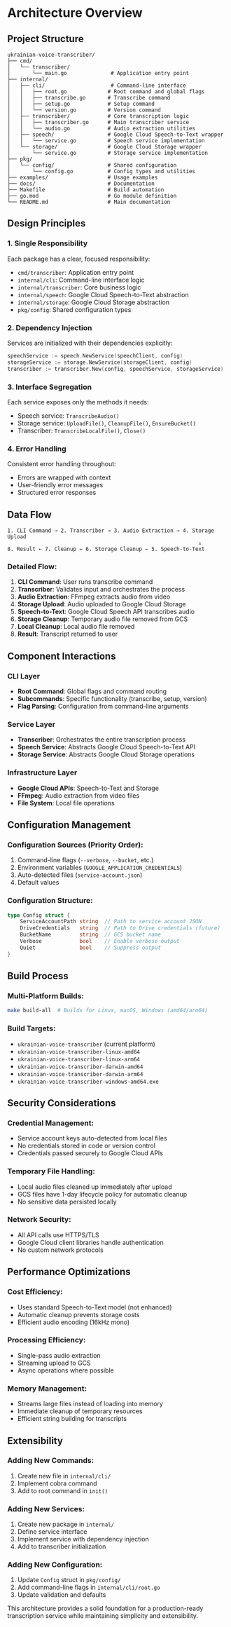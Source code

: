 # Architecture Overview

## Project Structure

```
ukrainian-voice-transcriber/
├── cmd/
│   └── transcriber/
│       └── main.go              # Application entry point
├── internal/
│   ├── cli/                     # Command-line interface
│   │   ├── root.go             # Root command and global flags
│   │   ├── transcribe.go       # Transcribe command
│   │   ├── setup.go            # Setup command
│   │   └── version.go          # Version command
│   ├── transcriber/            # Core transcription logic
│   │   ├── transcriber.go      # Main transcriber service
│   │   └── audio.go            # Audio extraction utilities
│   ├── speech/                 # Google Cloud Speech-to-Text wrapper
│   │   └── service.go          # Speech service implementation
│   └── storage/                # Google Cloud Storage wrapper
│       └── service.go          # Storage service implementation
├── pkg/
│   └── config/                 # Shared configuration
│       └── config.go           # Config types and utilities
├── examples/                   # Usage examples
├── docs/                       # Documentation
├── Makefile                    # Build automation
├── go.mod                      # Go module definition
└── README.md                   # Main documentation
```

## Design Principles

### 1. **Single Responsibility**
Each package has a clear, focused responsibility:
- `cmd/transcriber`: Application entry point
- `internal/cli`: Command-line interface logic
- `internal/transcriber`: Core business logic
- `internal/speech`: Google Cloud Speech-to-Text abstraction
- `internal/storage`: Google Cloud Storage abstraction
- `pkg/config`: Shared configuration types

### 2. **Dependency Injection**
Services are initialized with their dependencies explicitly:
```go
speechService := speech.NewService(speechClient, config)
storageService := storage.NewService(storageClient, config)
transcriber := transcriber.New(config, speechService, storageService)
```

### 3. **Interface Segregation**
Each service exposes only the methods it needs:
- Speech service: `TranscribeAudio()`
- Storage service: `UploadFile()`, `CleanupFile()`, `EnsureBucket()`
- Transcriber: `TranscribeLocalFile()`, `Close()`

### 4. **Error Handling**
Consistent error handling throughout:
- Errors are wrapped with context
- User-friendly error messages
- Structured error responses

## Data Flow

```
1. CLI Command → 2. Transcriber → 3. Audio Extraction → 4. Storage Upload
                                                             ↓
8. Result ← 7. Cleanup ← 6. Storage Cleanup ← 5. Speech-to-Text
```

### Detailed Flow:

1. **CLI Command**: User runs transcribe command
2. **Transcriber**: Validates input and orchestrates the process
3. **Audio Extraction**: FFmpeg extracts audio from video
4. **Storage Upload**: Audio uploaded to Google Cloud Storage
5. **Speech-to-Text**: Google Cloud Speech API transcribes audio
6. **Storage Cleanup**: Temporary audio file removed from GCS
7. **Local Cleanup**: Local audio file removed
8. **Result**: Transcript returned to user

## Component Interactions

### CLI Layer
- **Root Command**: Global flags and command routing
- **Subcommands**: Specific functionality (transcribe, setup, version)
- **Flag Parsing**: Configuration from command-line arguments

### Service Layer
- **Transcriber**: Orchestrates the entire transcription process
- **Speech Service**: Abstracts Google Cloud Speech-to-Text API
- **Storage Service**: Abstracts Google Cloud Storage operations

### Infrastructure Layer
- **Google Cloud APIs**: Speech-to-Text and Storage
- **FFmpeg**: Audio extraction from video files
- **File System**: Local file operations

## Configuration Management

### Configuration Sources (Priority Order):
1. Command-line flags (`--verbose`, `--bucket`, etc.)
2. Environment variables (`GOOGLE_APPLICATION_CREDENTIALS`)
3. Auto-detected files (`service-account.json`)
4. Default values

### Configuration Structure:
```go
type Config struct {
    ServiceAccountPath string  // Path to service account JSON
    DriveCredentials   string  // Path to Drive credentials (future)
    BucketName         string  // GCS bucket name
    Verbose            bool    // Enable verbose output
    Quiet              bool    // Suppress output
}
```

## Build Process

### Multi-Platform Builds:
```bash
make build-all  # Builds for Linux, macOS, Windows (amd64/arm64)
```

### Build Targets:
- `ukrainian-voice-transcriber` (current platform)
- `ukrainian-voice-transcriber-linux-amd64`
- `ukrainian-voice-transcriber-linux-arm64`
- `ukrainian-voice-transcriber-darwin-amd64`
- `ukrainian-voice-transcriber-darwin-arm64`
- `ukrainian-voice-transcriber-windows-amd64.exe`

## Security Considerations

### Credential Management:
- Service account keys auto-detected from local files
- No credentials stored in code or version control
- Credentials passed securely to Google Cloud APIs

### Temporary File Handling:
- Local audio files cleaned up immediately after upload
- GCS files have 1-day lifecycle policy for automatic cleanup
- No sensitive data persisted locally

### Network Security:
- All API calls use HTTPS/TLS
- Google Cloud client libraries handle authentication
- No custom network protocols

## Performance Optimizations

### Cost Efficiency:
- Uses standard Speech-to-Text model (not enhanced)
- Automatic cleanup prevents storage costs
- Efficient audio encoding (16kHz mono)

### Processing Efficiency:
- Single-pass audio extraction
- Streaming upload to GCS
- Async operations where possible

### Memory Management:
- Streams large files instead of loading into memory
- Immediate cleanup of temporary resources
- Efficient string building for transcripts

## Extensibility

### Adding New Commands:
1. Create new file in `internal/cli/`
2. Implement cobra command
3. Add to root command in `init()`

### Adding New Services:
1. Create new package in `internal/`
2. Define service interface
3. Implement service with dependency injection
4. Add to transcriber initialization

### Adding New Configuration:
1. Update `Config` struct in `pkg/config/`
2. Add command-line flags in `internal/cli/root.go`
3. Update validation and defaults

This architecture provides a solid foundation for a production-ready transcription service while maintaining simplicity and extensibility.